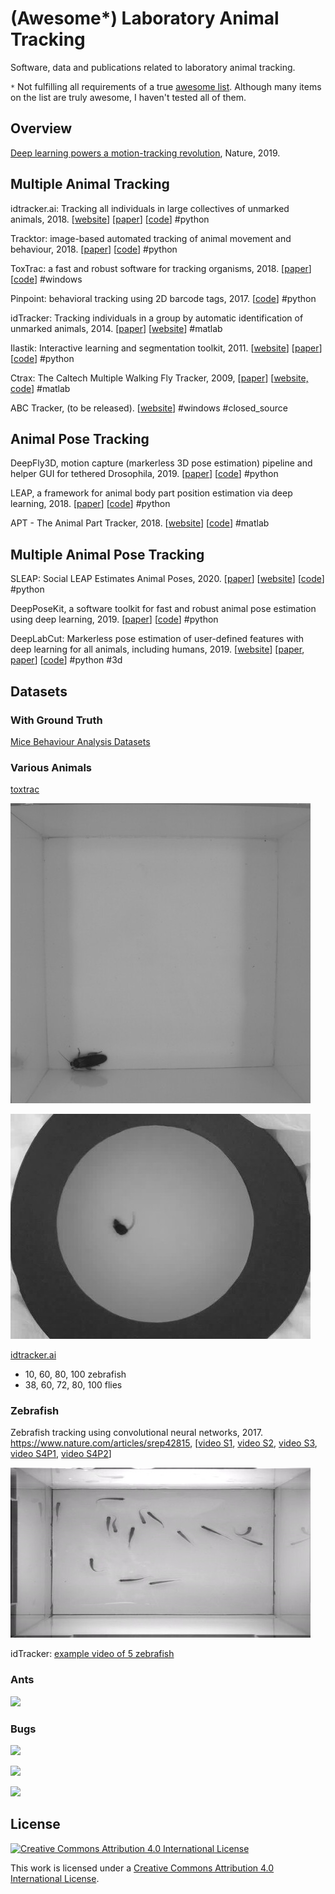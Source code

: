 (Awesome*) Laboratory Animal Tracking
=======================

Software, data and publications related to laboratory animal tracking. 

`*` Not fulfilling all requirements of a true [awesome list](https://github.com/sindresorhus/awesome#readme). Although many items on the list are truly awesome, I haven't tested all of them. 

## Overview

[Deep learning powers a motion-tracking revolution](https://www.nature.com/articles/d41586-019-02942-5), Nature, 2019.

## Multiple Animal Tracking

idtracker.ai: Tracking all individuals in large collectives of unmarked animals, 2018. [[website](https://idtracker.ai)] [[paper](https://arxiv.org/abs/1803.04351)] [[code](https://gitlab.com/polavieja_lab/idtrackerai)] #python

Tracktor: image-based automated tracking of animal movement and behaviour, 2018. [[paper](https://www.biorxiv.org/content/10.1101/412262v1.article-info)]  [[code](https://github.com/vivekhsridhar/tracktor)] #python

ToxTrac: a fast and robust software for tracking organisms, 2018. [[paper](https://arxiv.org/abs/1706.02577)] [[code](https://sourceforge.net/projects/toxtrac/)] #windows

Pinpoint: behavioral tracking using 2D barcode tags, 2017. [[code](https://github.com/jgraving/pinpoint)] #python

idTracker: Tracking individuals in a group by automatic identification of unmarked animals, 2014. [[paper](www.nature.com/nmeth/journal/v11/n7/full/nmeth.2994.html)] [[website](http://www.idtracker.es)] #matlab

Ilastik: Interactive learning and segmentation toolkit, 2011. [[website](https://www.ilastik.org/documentation/animalTracking/animalTracking.html)]  [[paper](https://scholar.google.cz/scholar?cluster=8459688359110226056&hl=en&as_sdt=0,5)] [[code](https://github.com/ilastik/ilastik)] #python

Ctrax: The Caltech Multiple Walking Fly Tracker, 2009, [[paper](https://www.nature.com/articles/nmeth.1328)] [[website, code](http://ctrax.sourceforge.net/)] #matlab

ABC Tracker, (to be released). [[website](http://abctracker.org)] #windows #closed_source

## Animal Pose Tracking

DeepFly3D, motion capture (markerless 3D pose estimation) pipeline and helper GUI for tethered Drosophila, 2019. [[paper](https://elifesciences.org/articles/48571)] [[code](https://github.com/NeLy-EPFL/DeepFly3D)] #python

LEAP, a framework for animal body part position estimation via deep learning, 2018. [[paper](https://www.biorxiv.org/content/10.1101/331181v2)] [[code](https://github.com/talmo/leap)] #python

APT - The Animal Part Tracker, 2018. [[website](http://kristinbranson.github.io/APT/)] [[code](https://github.com/kristinbranson/APT)] #matlab

## Multiple Animal Pose Tracking

SLEAP: Social LEAP Estimates Animal Poses, 2020. [[paper](https://www.biorxiv.org/content/10.1101/2020.08.31.276246v1)] [[website](https://sleap.ai/)] [[code](https://github.com/murthylab/sleap/)] #python

DeepPoseKit, a software toolkit for fast and robust animal pose estimation using deep learning, 2019. [[paper](https://elifesciences.org/articles/47994)] [[code](https://github.com/jgraving/deepposekit)] #python

DeepLabCut: Markerless pose estimation of user-defined features with deep learning for all animals, including humans, 2019. [[website](http://www.mousemotorlab.org/deeplabcut)] [[paper](https://www.nature.com/articles/s41593-018-0209-y), [paper](https://www.nature.com/articles/s41596-019-0176-0)] [[code](https://github.com/AlexEMG/DeepLabCut)] #python #3d

## Datasets

### With Ground Truth

[Mice Behaviour Analysis Datasets](https://www.iit.it/research/lines/pattern-analysis-and-computer-vision/pavis-datasets/531-mice-behaviour-analysis) 

### Various Animals

[toxtrac](https://sourceforge.net/projects/toxtrac/files/Scientific%20Reports/) 

![toxtrac_cocroach](figures/toxtrac_cocroach.jpg)

![toxtrac_mouse](figures/toxtrac_mouse.jpg)

[idtracker.ai](http://idtracker.ai/en/latest/data.html) 

- 10, 60, 80, 100 zebrafish
- 38, 60, 72, 80, 100 flies

### Zebrafish

Zebrafish tracking using convolutional neural networks, 2017. https://www.nature.com/articles/srep42815, [[video S1](https://media.nature.com/original/nature-assets/srep/2017/170217/srep42815/extref/srep42815-s1.avi), [video S2](https://media.nature.com/original/nature-assets/srep/2017/170217/srep42815/extref/srep42815-s2.avi), [video S3](https://media.nature.com/original/nature-assets/srep/2017/170217/srep42815/extref/srep42815-s3.avi), [video S4P1](https://media.nature.com/original/nature-assets/srep/2017/170217/srep42815/extref/srep42815-s4.avi), [video S4P2](https://media.nature.com/original/nature-assets/srep/2017/170217/srep42815/extref/srep42815-s5.avi)]

![screenshot_zebrafish_s1](figures/screenshot_zebrafish_s1.jpg)

idTracker: [example video of 5 zebrafish](http://www.cajal.csic.es/files/gpolavieja/5Zebrafish_nocover_22min.avi)

### Ants

[![](http://img.youtube.com/vi/QQgUo0ATx6g/0.jpg)](http://www.youtube.com/watch?v=QQgUo0ATx6g "11 Numbered Formica subsericea")

### Bugs

[![](http://img.youtube.com/vi/kmr-ZDe-yvI/0.jpg)](http://www.youtube.com/watch?v=kmr-ZDe-yvI "Isopod Habitat Selection Data : Part 2 (A)")

[![](http://img.youtube.com/vi/pot5cbTXGsU/0.jpg)](http://www.youtube.com/watch?v=pot5cbTXGsU "Isopod Habitat Selection Lab Data: Part 2 (B)")

[![](http://img.youtube.com/vi/FLrNHSS59tY/0.jpg)](http://www.youtube.com/watch?v=FLrNHSS59tY "Sowbug3")

## License

[![Creative Commons Attribution 4.0 International License](https://i.creativecommons.org/l/by/4.0/88x31.png)](http://creativecommons.org/licenses/by/4.0/)

This work is licensed under a [Creative Commons Attribution 4.0 International License](http://creativecommons.org/licenses/by/4.0/).
